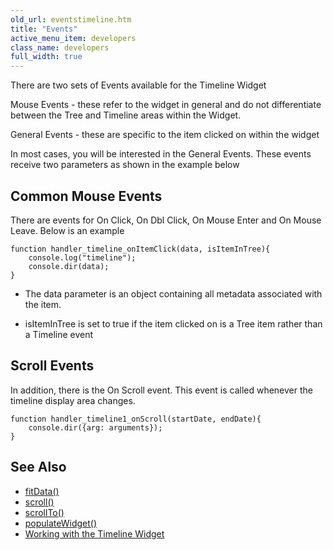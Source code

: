 ```yaml
---
old_url: eventstimeline.htm
title: "Events"
active_menu_item: developers
class_name: developers
full_width: true
---
```



There are two sets of Events available for the Timeline Widget

Mouse Events - these refer to the widget in general and do not differentiate between the Tree and Timeline areas within the Widget.

General Events - these are specific to the item clicked on within the widget

In most cases, you will be interested in the General Events. These events receive two parameters as shown in the example below

## Common Mouse Events

There are events for On Click, On Dbl Click, On Mouse Enter and On Mouse Leave. Below is an example

    function handler_timeline_onItemClick(data, isItemInTree){
        console.log("timeline");
        console.dir(data);
    }

 - The data parameter is an object containing all metadata associated with the item.

 - isItemInTree is set to true if the item clicked on is a Tree item rather than a Timeline event

## Scroll Events

In addition, there is the On Scroll event. This event is called whenever the timeline display area changes.

    function handler_timeline1_onScroll(startDate, endDate){
        console.dir({arg: arguments});
    }
   



## See Also

 - [fitData()](/developers/documentation/scripting-apis/client-api/widget-object-functions/timeline/fitdata)
 - [scroll()](/developers/documentation/scripting-apis/client-api/widget-object-functions/timeline/scroll)
 - [scrollTo()](/developers/documentation/scripting-apis/client-api/useful-browser-functions/scrollto)
 - [populateWidget()](/developers/documentation/scripting-apis/client-api/widget-data-state-manipulation/populatewidget/)
 - [Working with the Timeline Widget](/developers/documentation/product-guide/advanced-important-widgets/working-with-the-timeline-widget/)
